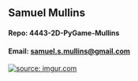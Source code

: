 ## Samuel Mullins
#### Repo: 4443-2D-PyGame-Mullins
#### Email: samuel.s.mullins@gmail.com
<a href="https://imgur.com/DCqrpi8"><img src="https://i.imgur.com/DCqrpi8b.jpg" title="source: imgur.com" /></a>
